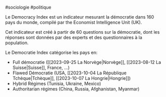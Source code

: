 #sociologie #politique 

Le Democracy Index est un indicateur mesurant la démocratie dans 160 pays du monde, compilé par the Economist Intelligence Unit (UK).

Cet indicateur est créé à partir de 60 questions sur la démocratie, dont les réponses sont données par des experts et des questionnaires à la population.

Le Democratie Index catégorise les pays en:
- Full démocratie ([[2023-09-25 La Norvège|Norvège]], [[2023-08-12 La Suisse|Suisse]], France, ...)
- Flawed Démocratie (USA, [[2023-10-04 La République Tchèque|Tchèque]], [[2023-10-07 La Hongrie|Hongrie]])
- Hybrid Régimes (Tunisia, Ukraine, Mexico)
- Authoritarian régimes (China, Russia, Afghanistan, Myanmar)
